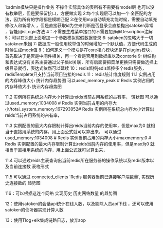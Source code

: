 1:admin模块只是操作业务 不操作实际具体的表所有不需要有model层 也可以没有枚举层，但是要保留接口，方便做实现
2:每个实现层可以加一个 全匹配的方法，因为所有的字段都是模糊匹配
3:在使用mp自动填充功能时候，需要自动填充修改人和新增人 ，但是直接获取id为空来判断是否登录会直接抛出satoken异常  ，智能用isLogin方法 
4：不需要生成菜单接口的不需要加@@Description注解
5；可以在头部上面增加一个参数模拟假假数据登录
6: satoken的忽略大于一切satoknen朱姐
7: 数据库一般使用枚举值的时候增加一个默认值，方便代码生成的时候生成mock值
8：如何定义一个模块是在core核心模块还是在plugins模块，首先取决于是否是中间件相关，再一个看是否用到数据库以及contorle
9: 树结构和表达式没有关系主要通过父子集id关联，所有后面要把菜单更换只需要做选择上级目录就行，表达式依然可以延续
10：redis监控jedis监控多个redis服务，redisTemplete只支持当前项目链接的redis
11：redis统计维度规则
11.1 实例占用的内存峰值大小 统计内存趋势图 
可以used_memory_peak # Redis 实例占用的内存峰值大小 统计内存趋势图

11.2 实例所在系统总内存大小计算出reids当前占用系统的占有率， 饼状图
可以通过used_memory:1034008 # Redis 实例当前占用的内存大小/total_system_memory:167293952# Redis 实例所在系统总内存大小计算出reids当前占用系统的占有率，

11.3 实例配置的最大内存限制计算出reids当前内存的使用率，但是max为0 就相当于直接用系统的内存，用上面公式就可以算出来，
可以通过used_memory:1034008 # Redis 实例当前占用的内存大小/maxmemory:0 # Redis 实例配置的最大内存限制计算出reids当前内存的使用率，但是max为0 就相当于直接用系统的内存，用上面公式就可以算出来，

11.4 可以通过reids主表查询出当前redis所在服务器的操作系统以及redis版本以及当前连接数 表格形式

11.5 可以通过 connected_clients 'Redis 服务器当前已连接客户端数量', 实现历史连接数的 趋势图

116：可以根据这连个网络 实现历史 历史网络数量 的趋势图



12：使用satoken的会话api统计在线人数，以及剔除人员api下线  ，还可以使用satoken的侦听器实现计算人数 


13：使用Tlog+elk集成链路日志，放弃aop



